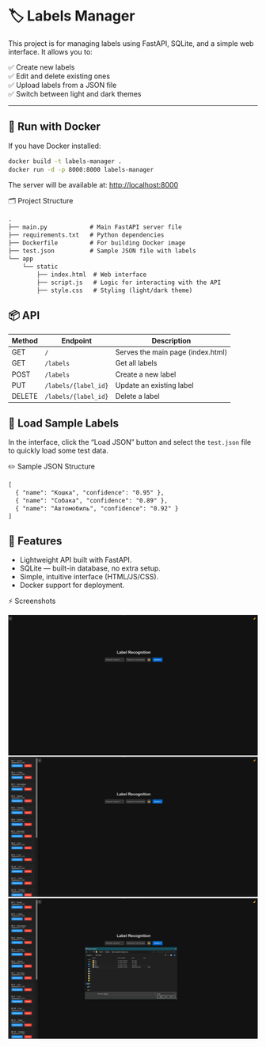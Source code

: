# 🏷️ Labels Manager

This project is for managing labels using FastAPI, SQLite, and a simple web interface. It allows you to:

✅ Create new labels  
✅ Edit and delete existing ones  
✅ Upload labels from a JSON file  
✅ Switch between light and dark themes

---
## 🐳 Run with Docker

If you have Docker installed:
```bash
docker build -t labels-manager .
docker run -d -p 8000:8000 labels-manager
```
The server will be available at: [http://localhost:8000](http://localhost:8000)

🗂️ Project Structure
```
.
├── main.py            # Main FastAPI server file
├── requirements.txt   # Python dependencies
├── Dockerfile         # For building Docker image
├── test.json          # Sample JSON file with labels
└── app
    └── static
        ├── index.html  # Web interface
        ├── script.js   # Logic for interacting with the API
        ├── style.css   # Styling (light/dark theme)
```

## 📦 API

| Method | Endpoint             | Description                       |
| ------ | -------------------- | --------------------------------- |
| GET    | `/`                  | Serves the main page (index.html) |
| GET    | `/labels`            | Get all labels                    |
| POST   | `/labels`            | Create a new label                |
| PUT    | `/labels/{label_id}` | Update an existing label          |
| DELETE | `/labels/{label_id}` | Delete a label                    |
## 🧪 Load Sample Labels

In the interface, click the “Load JSON” button and select the `test.json` file to quickly load some test data.

✏️ Sample JSON Structure
```
[
  { "name": "Кошка", "confidence": "0.95" },
  { "name": "Собака", "confidence": "0.89" },
  { "name": "Автомобиль", "confidence": "0.92" }
]
```

## 🌟 Features
- Lightweight API built with FastAPI.
- SQLite — built-in database, no extra setup.
- Simple, intuitive interface (HTML/JS/CSS).
- Docker support for deployment.

⚡ Screenshots

![s1](screenshots/screenshot1.png)
![s1](screenshots/screenshot2.png)
![s1](screenshots/screenshot3.png)